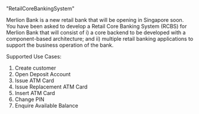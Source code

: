 "RetailCoreBankingSystem" 

Merlion Bank is a new retail bank that will be opening in Singapore soon. You have been
asked to develop a Retail Core Banking System (RCBS) for Merlion Bank that will consist
of i) a core backend to be developed with a component-based architecture; and ii) multiple
retail banking applications to support the business operation of the bank. 

Supported Use Cases:
1) Create customer
2) Open Deposit Account
3) Issue ATM Card
4) Issue Replacement ATM
Card
5) Insert ATM Card
6) Change PIN
7) Enquire Available Balance


